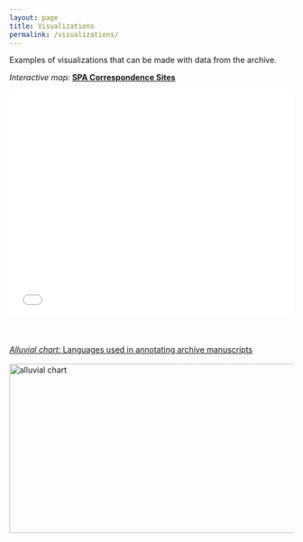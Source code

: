 ```yaml
---
layout: page
title: Visualizations
permalink: /visualizations/
---
```

Examples of visualizations that can be made with data from the archive.

_Interactive map:_ __[SPA Correspondence Sites](http://arcg.is/vOTC8)__
<a href="http://arcg.is/1Xv1HL">
<style>.embed-container {position: relative; padding-bottom: 80%; height: 0; max-width: 100%;} .embed-container iframe, .embed-container object, .embed-container iframe{position: absolute; top: 0; left: 0; width: 100%; height: 100%;} small{position: absolute; z-index: 40; bottom: 0; margin-bottom: -15px;}</style><div class="embed-container"><iframe width="500" height="400" frameborder="0" scrolling="no" marginheight="0" marginwidth="0" title="Correspondence Sites" src="//www.arcgis.com/apps/Embed/index.html?webmap=527e9d78086740968ed21600e92c84ba&extent=-37.5293,14.1377,65.6543,71.9793&zoom=true&previewImage=false&scale=true&disable_scroll=true&theme=light"></iframe></div>
<!--




_Interactive map:_ __[SPA Correspondence Sites](http://arcg.is/vOTC8)__
<a href="http://arcg.is/1Xv1HL">
<img src="../img/map1.jpg" style="width:500px;height:225;" title="interactive map" alt="interactive map">
</a>
 -->
<br><br>
_Alluvial chart:_ Languages used in annotating archive manuscripts
 <a href="http://arcg.is/1Xv1HL"> <br><br>
<a href="../img/alluvial.jpg"><img src="../img/alluvial.jpg" style="width:800px;height:300;" title="alluvial chart" alt="alluvial chart">
</a>

<!--
<a href="../img/ProkStamp.jpeg">
<img src="../img/ProkStamp.jpeg"  title="Hi! It's me, Serge!" alt="stamp"/>
</a>
-->
